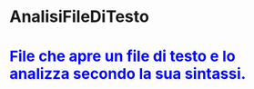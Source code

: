 # AnalisiFileDiTesto

<h1 style="color: blue; font-size: 26px;">File che apre un file di testo e lo analizza secondo la sua sintassi.</h1>
